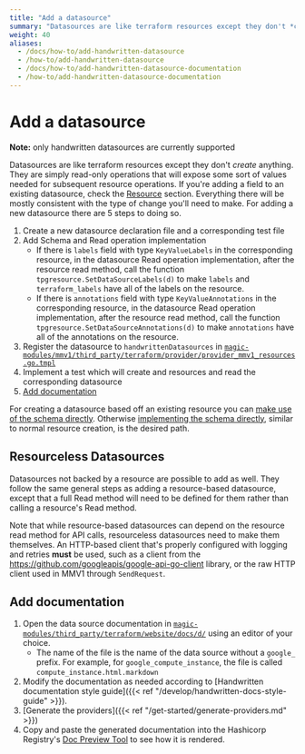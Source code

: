 ```yaml
---
title: "Add a datasource"
summary: "Datasources are like terraform resources except they don't *create* anything."
weight: 40
aliases:
  - /docs/how-to/add-handwritten-datasource
  - /how-to/add-handwritten-datasource
  - /docs/how-to/add-handwritten-datasource-documentation
  - /how-to/add-handwritten-datasource-documentation
---
```


# Add a datasource

**Note:** only handwritten datasources are currently supported

Datasources are like terraform resources except they don't *create* anything.
They are simply read-only operations that will expose some sort of values needed
for subsequent resource operations. If you're adding a field to an existing
datasource, check the [Resource](#resource) section. Everything there will
be mostly consistent with the type of change you'll need to make. For adding
a new datasource there are 5 steps to doing so.

1. Create a new datasource declaration file and a corresponding test file
1. Add Schema and Read operation implementation
   - If there is `labels` field with type `KeyValueLabels` in the corresponding resource, in the datasource Read operation implementation, after the resource read method, call the function `tpgresource.SetDataSourceLabels(d)` to make `labels` and `terraform_labels` have all of the labels on the resource.
   - If there is `annotations` field with type `KeyValueAnnotations` in the corresponding resource, in the datasource Read operation implementation, after the resource read method, call the function `tpgresource.SetDataSourceAnnotations(d)` to make `annotations` have all of the annotations on the resource.
1. Register the datasource to `handwrittenDatasources` in [`magic-modules/mmv1/third_party/terraform/provider/provider_mmv1_resources.go.tmpl`](https://github.com/GoogleCloudPlatform/magic-modules/blob/main/mmv1/third_party/terraform/provider/provider_mmv1_resources.go.tmpl)
1. Implement a test which will create and resources and read the corresponding
  datasource
1. [Add documentation](#add-documentation)

For creating a datasource based off an existing resource you can [make use of the
schema directly](https://github.com/GoogleCloudPlatform/magic-modules/blob/8a8ffc3384a59340f47efe97f18611b6672da9bd/mmv1/third_party/terraform/services/cloudrun/data_source_cloud_run_service.go).
Otherwise [implementing the schema directly](https://github.com/GoogleCloudPlatform/magic-modules/blob/8a8ffc3384a59340f47efe97f18611b6672da9bd/mmv1/third_party/terraform/services/compute/data_source_google_compute_address.go),
similar to normal resource creation, is the desired path.

## Resourceless Datasources

Datasources not backed by a resource are possible to add as well. They follow
the same general steps as adding a resource-based datasource, except that a
full Read method will need to be defined for them rather than calling a
resource's Read method.

Note that while resource-based datasources can depend on the resource read
method for API calls, resourceless datasources need to make them themselves.
An HTTP-based client that's properly configured with logging and retries **must**
be used, such as a client from the https://github.com/googleapis/google-api-go-client
library, or the raw HTTP client used in MMV1 through `SendRequest`.

## Add documentation

1. Open the data source documentation in [`magic-modules/third_party/terraform/website/docs/d/`](https://github.com/GoogleCloudPlatform/magic-modules/tree/main/mmv1/third_party/terraform/website/docs/d) using an editor of your choice.
   - The name of the file is the name of the data source without a `google_` prefix. For example, for `google_compute_instance`, the file is called `compute_instance.html.markdown`
2. Modify the documentation as needed according to [Handwritten documentation style guide]({{< ref "/develop/handwritten-docs-style-guide" >}}).
4. [Generate the providers]({{< ref "/get-started/generate-providers.md" >}})
5. Copy and paste the generated documentation into the Hashicorp Registry's [Doc Preview Tool](https://registry.terraform.io/tools/doc-preview) to see how it is rendered.
